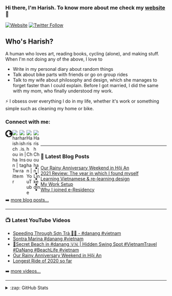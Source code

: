 ### Hi there, I'm Harish. To know more about me check my [website][website] 👋 

[![Website](https://img.shields.io/website?label=harishchouhan.com&style=for-the-badge&url=https%3A%2F%2Fharishchouhan.com)](https://harishchouhan.com)
[![Twitter Follow](https://img.shields.io/twitter/follow/harishchouhan?color=1DA1F2&logo=twitter&style=for-the-badge)](https://twitter.com/intent/follow?original_referer=https%3A%2F%2Fgithub.com%2FcodeSTACKr&screen_name=HarishChouhan)

## Who's Harish?

A human who loves art, reading books, cycling (alone), and making stuff. When I'm not doing any of the above, I love to 

- Write in my personal diary about random things
- Talk about bike parts with friends or go on group rides
- Talk to my wife about philosophy and design, which she manages to forget faster than I could explain. Before I got married, I did the same with my mom, who finally understood my work. 

⚡ I obsess over everything I do in my life, whether it's work or something simple such as cleaning my home or bike.


### Connect with me:

[<img align="left" alt="harishchouhan.com" width="22px" src="https://raw.githubusercontent.com/iconic/open-iconic/master/svg/globe.svg" />][website]
[<img align="left" alt="harishchouhan | Twitter" width="22px" src="https://cdn.jsdelivr.net/npm/simple-icons@v3/icons/twitter.svg" />][twitter]
[<img align="left" alt="harish.is.in | Instagram" width="22px" src="https://cdn.jsdelivr.net/npm/simple-icons@v3/icons/instagram.svg" />][instagram]
[<img align="left" alt="Harish Chouhan | YouTube" width="22px" src="https://cdn.jsdelivr.net/npm/simple-icons@v3/icons/youtube.svg" />][youtube]
[<img align="left" alt="Harish Chouhan | LinkedIn" width="22px" src="https://cdn.jsdelivr.net/npm/simple-icons@v3/icons/linkedin.svg" />][linkedin]

<br />
<br />

---

### 📕 Latest Blog Posts

<!-- BLOG-POST-LIST:START -->
- [Our Rainy Anniversary Weekend in Hội An](https://harishchouhan.com/7-anniversary-hoi-an-vietnam/)
- [2021 Review: The year in which I found myself](https://harishchouhan.com/2021-review/)
- [Learning Vietnamese &amp; re-learning design](https://harishchouhan.com/learning-vietnamese-re-learning-design/)
- [My Work Setup](https://harishchouhan.com/my-work-setup/)
- [Why I joined e-Residency](https://harishchouhan.com/why-i-joined-e-residency/)
<!-- BLOG-POST-LIST:END -->

➡️ [more blog posts...](https://harishchouhan.com)

---

### 📺 Latest YouTube Videos

<!-- YOUTUBE:START -->
- [Speeding Through Sơn Trà 🚗💨 - #danang #vietnam](https://www.youtube.com/shorts/qMr1lE32g7w)
- [Sontra Marina #danang #vietnam](https://www.youtube.com/shorts/KxxCIRDuoXM)
- [📍Secret Beach in #danang  🇻🇳 | Hidden Swing Spot #VietnamTravel #DaNang #BeachLife #vietnam](https://www.youtube.com/shorts/FnYhXZGsk14)
- [Our Rainy Anniversary Weekend in Hội An](https://www.youtube.com/shorts/eO-ZvYDFEDo)
- [Longest Ride of 2020 so far](https://www.youtube.com/watch?v=gu68s0rYXq0)
<!-- YOUTUBE:END -->

➡️ [more videos...](https://www.youtube.com/c/HarishChouhan)


---

<details>
  <summary>:zap: GitHub Stats</summary>

  <img align="left" alt="hchouhan's GitHub Stats" src="https://github-readme-stats.vercel.app/api?username=hchouhan&show_icons=true&hide_border=false&title_color=ff652f&icon_color=FFE400&bg_color=09131B&text_color=ffffff&border_color=0c1a25" />

</details>

[website]: https://harishchouhan.com
[twitter]: https://twitter.com/harishchouhan
[instagram]: https://www.instagram.com/harishinvietnam/
[goodreads]: https://www.goodreads.com/harishchouhan
[youtube]: https://www.youtube.com/c/HarishChouhan
[linkedin]: https://www.linkedin.com/in/harishchouhan/

[webtions]: http://webtions.com
[discoverghost]: http://discoverghost.com
[flattrendz]: http://flattrendz.com
[themeist]: http://themeist.com
[pedalvietnam]: http://pedalvietnam.com
